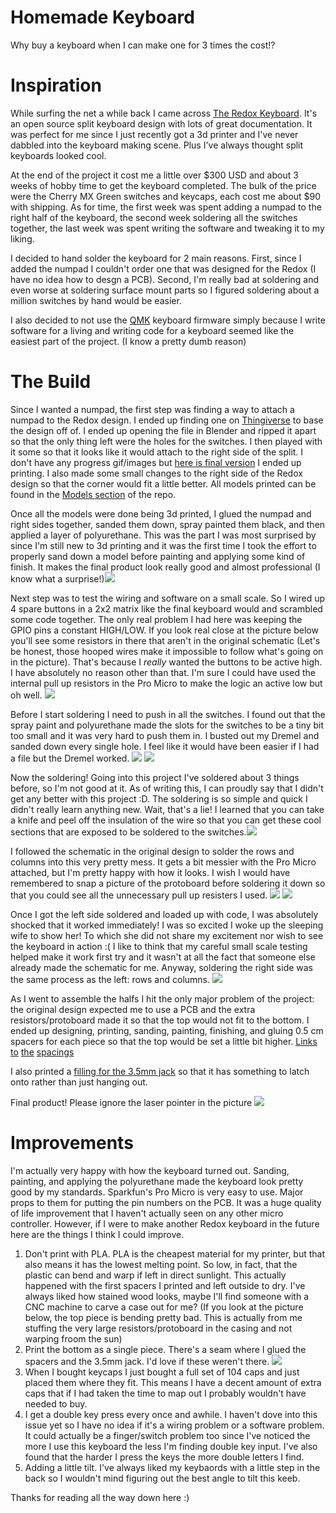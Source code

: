 # Homemade Keyboard
Why buy a keyboard when I can make one for 3 times the cost!?

# Inspiration
While surfing the net a while back I came across [The Redox Keyboard](https://github.com/mattdibi/redox-keyboard). It's an open source split keyboard design with lots of great documentation. It was perfect for me since I just recently got a 3d printer and I've never dabbled into the keyboard making scene. Plus I've always thought split keyboards looked cool.

At the end of the project it cost me a little over $300 USD and about 3 weeks of hobby time to get the keyboard completed. The bulk of the price were the Cherry MX Green switches and keycaps, each cost me about $90 with shipping. As for time, the first week was spent adding a numpad to the right half of the keyboard, the second week soldering all the switches together, the last week was spent writing the software and tweaking it to my liking.

I decided to hand solder the keyboard for 2 main reasons. First, since I added the numpad I couldn't order one that was designed for the Redox (I have no idea how to desgn a PCB). Second, I'm really bad at soldering and even worse at soldering surface mount parts so I figured soldering about a million switches by hand would be easier.

I also decided to not use the [QMK](https://github.com/qmk/qmk_firmware) keyboard firmware simply because I write software for a living and writing code for a keyboard seemed like the easiest part of the project. (I know a pretty dumb reason)

# The Build
Since I wanted a numpad, the first step was finding a way to attach a numpad to the Redox design. I ended up finding one on [Thingiverse](https://www.thingiverse.com/thing:3682168) to base the design off of. I ended up opening the file in Blender and ripped it apart so that the only thing left were the holes for the switches. I then played with it some so that it looks like it would attach to the right side of the split. I don't have any progress gif/images but [here is final version](https://github.com/ToasterFuel/Keyboard/blob/master/Models/NumpadTop.stl) I ended up printing. I also made some small changes to the right side of the Redox design so that the corner would fit a little better. All models printed can be found in the [Models section](https://github.com/ToasterFuel/Keyboard/tree/master/Models) of the repo.

Once all the models were done being 3d printed, I glued the numpad and right sides together, sanded them down, spray painted them black, and then applied a layer of polyurethane. This was the part I was most surprised by since I'm still new to 3d printing and it was the first time I took the effort to properly sand down a model before painting and applying some kind of finish. It makes the final product look really good and almost professional (I know what a surprise!)![](Pictures/FinishedCase.jpg)

Next step was to test the wiring and software on a small scale. So I wired up 4 spare buttons in a 2x2 matrix like the final keyboard would and scrambled some code together. The only real problem I had here was keeping the GPIO pins a constant HIGH/LOW. If you look real close at the picture below you'll see some resistors in there that aren't in the original schematic (Let's be honest, those hooped wires make it impossible to follow what's going on in the picture). That's because I _really_ wanted the buttons to be active high. I have absolutely no reason other than that. I'm sure I could have used the internal pull up resistors in the Pro Micro to make the logic an active low but oh well. ![](Pictures/ButtonTesting.jpg)

Before I start soldering I need to push in all the switches. I found out that the spray paint and polyurethane made the slots for the switches to be a tiny bit too small and it was very hard to push them in. I busted out my Dremel and sanded down every single hole. I feel like it would have been easier if I had a file but the Dremel worked. ![](Pictures/BothSwitchesTop.jpg) ![](Pictures/BothSwitchesBottom.jpg)

Now the soldering! Going into this project I've soldered about 3 things before, so I'm not good at it. As of writing this, I can proudly say that I didn't get any better with this project :D. The soldering is so simple and quick I didn't really learn anything new. Wait, that's a lie! I learned that you can take a knife and peel off the insulation of the wire so that you can get these cool sections that are exposed to be soldered to the switches.![](Pictures/LeftColumnSoldered.jpg)

I followed the schematic in the original design to solder the rows and columns into this very pretty mess. It gets a bit messier with the Pro Micro attached, but I'm pretty happy with how it looks. I wish I would have remembered to snap a picture of the protoboard before soldering it down so that you could see all the unnecessary pull up resisters I used. ![](Pictures/LeftAllSoldered.jpg) ![](Pictures/LeftWithMicro.jpg)

Once I got the left side soldered and loaded up with code, I was absolutely shocked that it worked immediately! I was so excited I woke up the sleeping wife to show her! To which she did not share my excitement nor wish to see the keyboard in action :( I like to think that my careful small scale testing helped make it work first try and it wasn't at all the fact that someone else already made the schematic for me. Anyway, soldering the right side was the same process as the left: rows and columns. ![](Pictures/RightAllSoldered.jpg)

As I went to assemble the halfs I hit the only major problem of the project: the original design expected me to use a PCB and the extra resistors/protoboard made it so that the top would not fit to the bottom. I ended up designing, printing, sanding, painting, finishing, and gluing 0.5 cm spacers for each piece so that the top would be set a little bit higher. [Links to](https://github.com/ToasterFuel/Keyboard/blob/master/Models/LeftKeyboardSpacing.stl) [the](https://github.com/ToasterFuel/Keyboard/blob/master/Models/RightKeyboardSpacing.stl) [spacings](https://github.com/ToasterFuel/Keyboard/blob/master/Models/NumpadSpacing.stl)

I also printed a [filling for the 3.5mm jack](https://github.com/ToasterFuel/Keyboard/blob/master/Models/HolePatch.stl) so that it has something to latch onto rather than just hanging out.

Final product! Please ignore the laser pointer in the picture ![](Pictures/FinishedEverything.jpg)

# Improvements
I'm actually very happy with how the keyboard turned out. Sanding, painting, and applying the polyurethane made the keyboard look pretty good by my standards. Sparkfun's Pro Micro is very easy to use. Major props to them for putting the pin numbers on the PCB. It was a huge quality of life improvement that I haven't actually seen on any other micro controller. However, if I were to make another Redox keyboard in the future here are the things I think I could improve.

1. Don't print with PLA. PLA is the cheapest material for my printer, but that also means it has the lowest melting point. So low, in fact, that the plastic can bend and warp if left in direct sunlight. This actually happened with the first spacers I printed and left outside to dry. I've always liked how stained wood looks, maybe I'll find someone with a CNC machine to carve a case out for me? (If you look at the picture below, the top piece is bending pretty bad. This is actually from me stuffing the very large resistors/protoboard in the casing and not warping froom the sun)
2. Print the bottom as a single piece. There's a seam where I glued the spacers and the 3.5mm jack. I'd love if these weren't there. ![](Pictures/LeftBack.jpg)
3. When I bought keycaps I just bought a full set of 104 caps and just placed them where they fit. This means I have a decent amount of extra caps that if I had taken the time to map out I probably wouldn't have needed to buy.
4. I get a double key press every once and awhile. I haven't dove into this issue yet so I have no idea if it's a wiring problem or a software problem. It could actually be a finger/switch problem too since I've noticed the more I use this keyboard the less I'm finding double key input. I've also found that the harder I press the keys the more double letters I find.
5. Adding a little tilt. I've always liked my keybaords with a little step in the back so I wouldn't mind figuring out the best angle to tilt this keeb.


Thanks for reading all the way down here :)
